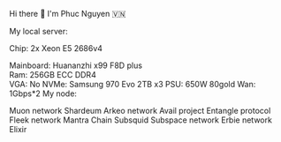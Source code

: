 Hi there 👋 I'm Phuc Nguyen 🇻🇳        
                                                                    
My local server:                          
               
Chip: 2x Xeon E5 2686v4          
 
Mainboard: Huananzhi x99 F8D plus    
Ram: 256GB ECC DDR4  
VGA: No
NVMe: Samsung 970 Evo 2TB x3
PSU: 650W 80gold
Wan: 1Gbps*2
My node:

Muon network
Shardeum
Arkeo network
Avail project
Entangle protocol
Fleek network
Mantra Chain
Subsquid
Subspace network
Erbie network
Elixir
 
